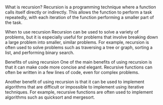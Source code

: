 What is recursion?
Recursion is a programming technique where a function calls itself directly or indirectly. This allows the function to perform a task repeatedly, with each iteration of the function performing a smaller part of the task.

When to use recursion
Recursion can be used to solve a variety of problems, but it is especially useful for problems that involve breaking down a large problem into smaller, similar problems. For example, recursion is often used to solve problems such as traversing a tree or graph, sorting a list, and performing binary search.

Benefits of using recursion
One of the main benefits of using recursion is that it can make code more concise and elegant. Recursive functions can often be written in a few lines of code, even for complex problems.

Another benefit of using recursion is that it can be used to implement algorithms that are difficult or impossible to implement using iterative techniques. For example, recursive functions are often used to implement algorithms such as quicksort and mergesort.
